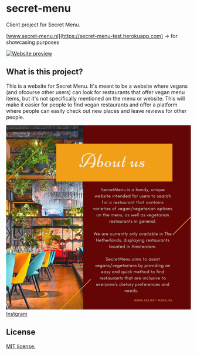 # secret-menu
Client project for Secret Menu.

[www.secret-menu.nl](https://secret-menu-test.herokuapp.com) -> for showcasing purposes

[![Website preview](/public/images/preview_2.png)](https://secret-menu-test.herokuapp.com)

## What is this project?
This is a website for Secret Menu. It's meant to be a website where vegans (and ofcourse other users) can look for restaurants that offer vegan menu items, but it's not specifically mentioned on the menu or website. This will make it easier for people to find vegan restaurants and offer a platform where people can easily check out new places and leave reviews for other people. 

![About](/public/images/fyler.jpeg)  
[Instgram](https://www.instagram.com/secretmenu.nl/)


## License
[MIT license.](/LICENSE.md) 